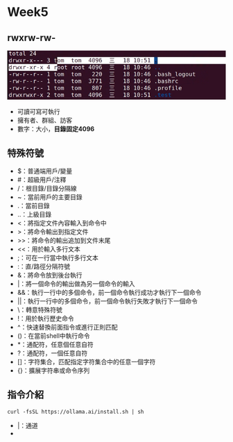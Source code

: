 # Week5

## rwxrw-rw-
![rwx](pic\rwx.png)
- 可讀可寫可執行
- 擁有者、群組、訪客
- 數字：大小，**目錄固定4096**

## 特殊符號  

- $：普通端用戶/變量
- #：超級用戶/注釋
- /：根目錄/目錄分隔線
- ~：當前用戶的主要目錄
- .：當前目錄
- ..：上級目錄
- <：將指定文件內容輸入到命令中
- \>：將命令輸出到指定文件
- \>>：將命令的輸出追加到文件末尾
- <<：用於輸入多行文本
- ;：可在一行當中執行多行文本
- :：直/路徑分隔符號
- &：將命令放到後台執行
- |：將一個命令的輸出做為另一個命令的輸入
- &&：執行一行中的多個命令，前一個命令執行成功才執行下一個命令
- ||：執行一行中的多個命令，前一個命令執行失敗才執行下一個命令
- \：轉意特殊符號
- !：用於執行歷史命令
- ^：快速替換前面指令或進行正則匹配
- ()：在當前shell中執行命令
- *：通配符，任意個任意自符
- ?：通配符，一個任意自符
- []：字符集合，匹配指定字符集合中的任意一個字符
- {}：擴展字符串或命令序列


## 指令介紹
```
curl -fsSL https://ollama.ai/install.sh | sh
```
- |：通道
- 